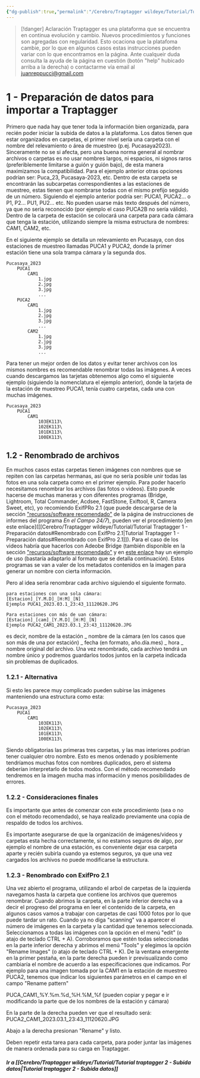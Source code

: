 ```yaml
---
{"dg-publish":true,"permalink":"/Cerebro/Traptagger wildeye/Tutorial/Tutorial Traptagger 1 - Preparación datos (1)/","noteIcon":""}
---
```



> [!danger] Aclaración
> Traptagger es una plataforma que se encuentra en continua evolución y cambio. Nuevos procedimientos y funciones son agregadas con regularidad. Esto ocaciona que la platafoma cambie, por lo que en algunos casos estas instrucciones pueden variar con lo que encontramos en la página. Ante cualqueir duda consulta la ayuda de la página en cuestión (botón "help" hubicado arriba a la derecha) o contactarme vía email al juanreppucci@gmail.com 

# 1 - Preparación de datos para importar a Traptagger

 Primero que nada hay que tener toda la información bien organizada, para recién poder iniciar la subida de datos a la plataforma. 
Los datos tienen que estar organizados en carpetas, el primer nivel sería una carpeta con el nombre del relevamiento o área de muestreo (p.ej. Pucasaya2023). Sinceramente no se si afecta, pero una buena norma general al nombrar archivos o carpetas es no usar nombres largos, ni espacios, ni signos raros (preferiblemente limitarse a guión y guión bajo), de esta manera maximizamos la compatibilidad. Para el ejemplo anterior otras opciones podrían ser: Puca_23, Pucasaya-2023, etc. 
Dentro de esta carpeta se encontrarán las subcarpetas correspondientes a las estaciones de muestreo, estas tienen que nombrarse todas con el mismo prefijo seguido de un número. Siguiendo el ejemplo anterior podría ser: PUCA1, PUCA2... o P1, P2... PU1, PU2... etc. No pueden usarse más texto después del número, ya que no sería reconocido (por ejemplo el caso PUCA2B no sería válido). 
Dentro de la carpeta de estación se colocará una carpeta para cada cámara que tenga la estación, utilizando siempre la misma estructura de nombres: CAM1, CAM2, etc.

En el siguiente ejemplo se detalla un relevamiento en Pucasaya, con dos estaciones de muestreo llamadas PUCA1 y PUCA2, donde la primer estación tiene una sola trampa cámara y la segunda dos.
```
Pucasaya_2023
	PUCA1
		CAM1
			1.jpg
			2.jpg
			3.jpg
			...
	PUCA2
		CAM1
			1.jpg
			2.jpg
			3.jpg
			...
		CAM2
			1.jpg
			2.jpg
			3.jpg
			...

```


Para tener un mejor orden de los datos y evitar tener archivos con los mismos nombres es recomendable renombrar todas las imágenes. A veces cuando descargamos las tarjetas obtenemos algo como el siguiente ejemplo (siguiendo la nomenclatura el ejemplo anterior), donde la tarjeta de la estación de muestreo PUCA1, tenía cuatro carpetas, cada una con muchas imágenes.   

```
Pucasaya_2023
	PUCA1
		CAM1
			103EK113\
			102EK113\
			101EK113\
			100EK113\
```

## 1.2 - Renombrado de archivos 
En muchos casos estas carpetas tienen imágenes con nombres que se repiten con las carpetas hermanas, así que no sería posible unir todas las fotos en una sola carpeta como en el primer ejemplo. Para poder hacerlo necesitamos renombrar los archivos (las fotos o videos). Esto puede hacerse de muchas maneras y con diferentes programas (Bridge, Lightroom, Total Commander, Acdsee, FastStone, Exiftool, R, Camera Sweet, etc), yo recomiendo ExifPRo 2.1 (que puede descargarse de la sección ["recursos/software recomendado"](https://sites.google.com/view/guia-reporte-campanas/recursos) de la página de instrucciones de informes del programa *En el Campo 24/7*), pueden ver el procedimiento [en este enlace]([[Cerebro/Traptagger wildeye/Tutorial/Tutorial Traptagger 1 - Preparación datos#Renombrado con ExifPro 2.1\|Tutorial Traptagger 1 - Preparación datos#Renombrado con ExifPro 2.1]]). Para el caso de los videos habría que hacerlos con Adeobe Bridge (también disponible en la sección ["recursos/software recomendado"](https://sites.google.com/view/guia-reporte-campanas/recursos) y en [este enlace](https://www.youtube.com/watch?v=nPruj8_gOqE) hay un ejemplo de uso (bastaría adaptarlo al formato que se detalla continuación). Estos programas se van a valer de los metadatos  contenidos en la imagen para generar un nombre con cierta información.

Pero al idea sería renombrar cada archivo siguiendo el siguiente formato. 
```
para estaciones con una sola cámara:
[Estacion]_[Y.M.D]_[H:M]_[N]
Ejemplo PUCA1_2023.03.1_23:43_11120620.JPG 

Para estaciones con más de uan cámara:
[Estacion]_[cam]_[Y.M.D]_[H:M]_[N]
Ejemplo PUCA2_CAM1_2023.03.1_23:43_11120620.JPG
```

es decir, nombre de la estación _ nombre de la cámara (en los casos que son más de una por estación) _ fecha (en formato, año.día.mes) _ hora _ nombre original del archivo.
Una vez renombrado, cada archivo tendrá un nombre único y podremos guardarlos todos juntos en la carpeta indicada sin problemas de duplicados. 

### 1.2.1 - Alternativa
Si esto les parece muy complicado pueden subirse las imágenes manteniendo una estructura como esta:
```
Pucasaya_2023
	PUCA1
		CAM1
			103EK113\
			102EK113\
			101EK113\
			100EK113\
```

Siendo obligatorias las primeras tres carpetas, y las mas interiores podrian tener cualquier otro nombre. Esto es menos ordenado y posiblemente tendríamos muchas fotos con nombres duplicados, pero el sistema deberían interpretarlo de todos modos. Con el método recomendado tendremos en la imagen mucha mas información y menos posibilidades de errores. 

### 1.2.2 - Consideraciones finales

Es importante que antes de comenzar con este procedimiento (sea o no con el método recomendado), se haya realizado previamente una copia de respaldo de todos los archivos.  

Es importante asegurarse de que la organización de imágenes/videos y carpetas esta hecha correctamente, si no estamos seguros de algo, por ejemplo el nombre de una estación, es conveniente dejar esa carpeta aparte y recién subirla cuando ya estemos seguros, ya que una vez cargados los archivos no puede modificarse la estructura. 


### 1.2.3 - Renombrado con ExifPro 2.1
Una vez abierto el programa, utilizando el arbol de carpetas de la izquierda navegamos hasta la carpeta que contiene los archivos que queremos renombrar. Cuando abrimos la carpeta, en la parte inferior derecha va a decir el progreso del programa en leer el contenido de la carpeta, en algunos casos vamos a trabajar con carpetas de casi 1000 fotos por lo que puede tardar un rato. Cuando ya no diga "scanning" va a aparecer el número de imágenes en la carpeta y la cantidad que tenemos seleccionada. Seleccionamos a todas las imágenes con la opción en el menú "edit" (o atajo de teclado CTRL + A). Corroboramos que estén todas seleccionadas en la parte inferior derecha y abrimos el menú "Tools" y elegimos la opción "Rename Images" (o atajo de teclado CTRL + K). De la ventana emergente en la primer pestaña, en la parte derecha pueden ir previsualizando como cambiaría el nombre de acuerdo a las especificaciones que indicamos. Por ejemplo para una imagen tomada por la CAM1 en la estación de muestreo PUCA2, tenemos que indicar los siguientes parámetros en el campo en el campo "Rename pattern"  

PUCA_CAM1_%Y.%m.%d_%H.%M_%f (pueden copiar y pegar e ir modificando la parte que de los nombres de la estación y cámara)

En la parte de la derecha pueden ver que el resultado será:
PUCA2_CAM1_2023.03.1_23:43_11120620.JPG

Abajo a la derecha presionan "Rename" y listo.

Deben repetir esta tarea para cada carpeta, para poder juntar las imágenes de manera ordenada para su carga en Traptagger. 


##### Ir a [[Cerebro/Traptagger wildeye/Tutorial/Tutorial traptagger 2 - Subida datos\|Tutorial traptagger 2 - Subida datos]]

